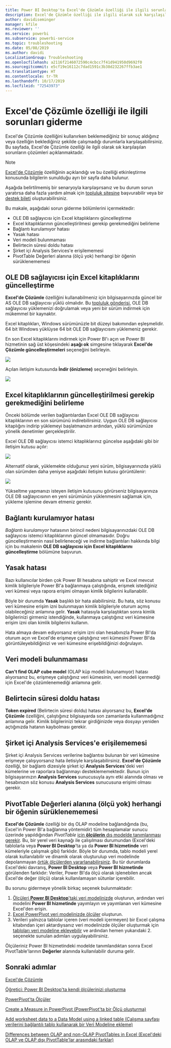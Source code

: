 ```yaml
---
title: Power BI Desktop'ta Excel'de Çözümle özelliği ile ilgili sorunları giderme
description: Excel'de Çözümle özelliği ile ilgili olarak sık karşılaşılan sorunların çözümleri
author: davidiseminger
manager: kfile
ms.reviewer: ''
ms.service: powerbi
ms.subservice: powerbi-service
ms.topic: troubleshooting
ms.date: 05/08/2019
ms.author: davidi
LocalizationGroup: Troubleshooting
ms.openlocfilehash: a2116f2146072590c4cbcc7f41d941950d9692f0
ms.sourcegitcommit: e5cf19e16112c7dad1591c3b38d232267ffb3ae1
ms.translationtype: HT
ms.contentlocale: tr-TR
ms.lasthandoff: 10/17/2019
ms.locfileid: "72543973"
---
```

# <a name="troubleshooting-analyze-in-excel"></a>Excel'de Çözümle özelliği ile ilgili sorunları giderme

Excel'de Çözümle özelliğini kullanırken beklemediğiniz bir sonuç aldığınız veya özelliğin beklediğiniz şekilde çalışmadığı durumlarla karşılaşabilirsiniz. Bu sayfada, Excel'de Çözümle özelliği ile ilgili olarak sık karşılaşılan sorunların çözümleri açıklanmaktadır.

> [!NOTE]
> [Excel'de Çözümle](service-analyze-in-excel.md) özelliğinin açıklandığı ve bu özelliği etkinleştirme konusunda bilgilerin sunulduğu ayrı bir sayfa daha bulunur.
> 
> Aşağıda belirtilmemiş bir senaryoyla karşılaşırsanız ve bu durum sorun yaratırsa daha fazla yardım almak için [topluluk sitesine](http://community.powerbi.com/) başvurabilir veya bir [destek bileti](https://powerbi.microsoft.com/support/) oluşturabilirsiniz.
> 
> 

Bu makale, aşağıdaki sorun giderme bölümlerini içermektedir:

* OLE DB sağlayıcısı için Excel kitaplıklarını güncelleştirme
* Excel kitaplıklarının güncelleştirilmesi gerekip gerekmediğini belirleme
* Bağlantı kurulamıyor hatası
* Yasak hatası
* Veri modeli bulunmaması
* Belirtecin süresi doldu hatası
* Şirket içi Analysis Services'e erişilememesi
* PivotTable Değerleri alanına (ölçü yok) herhangi bir öğenin sürüklenememesi

## <a name="update-excel-libraries-for-the-ole-db-provider"></a>OLE DB sağlayıcısı için Excel kitaplıklarını güncelleştirme
**Excel'de Çözümle** özelliğini kullanabilmeniz için bilgisayarınızda güncel bir AS OLE DB sağlayıcısı yüklü olmalıdır. Bu [topluluk gönderisi](http://community.powerbi.com/t5/Service/Analyze-in-Excel-Initialization-of-the-data-source-failed/m-p/30837#M8081), OLE DB sağlayıcısı yüklemenizi doğrulamak veya yeni bir sürüm indirmek için mükemmel bir kaynaktır.

Excel kitaplıkları, Windows sürümünüzle bit düzeyi bakımından eşleşmelidir. 64 bit Windows yüklüyse 64 bit OLE DB sağlayıcısını yüklemeniz gerekir.

En son Excel kitaplıklarını indirmek için Power BI'ı açın ve Power BI hizmetinin sağ üst köşesindeki **aşağı ok** simgesine tıklayarak **Excel'de Çözümle güncelleştirmeleri** seçeneğini belirleyin.

![](media/desktop-troubleshooting-analyze-in-excel/tshoot-analyze-excel_1.png)

Açılan iletişim kutusunda **İndir (önizleme)** seçeneğini belirleyin.

![](media/desktop-troubleshooting-analyze-in-excel/tshoot-analyze-excel_2.png)

## <a name="determining-whether-you-need-to-update-your-excel-libraries"></a>Excel kitaplıklarının güncelleştirilmesi gerekip gerekmediğini belirleme
Önceki bölümde verilen bağlantılardan Excel OLE DB sağlayıcısı kitaplıklarının en son sürümünü indirebilirsiniz. Uygun OLE DB sağlayıcısı kitaplığını indirip yüklemeyi başlatmanızın ardından, yüklü sürümünüze yönelik denetimler gerçekleştirilir.

Excel OLE DB sağlayıcısı istemci kitaplıklarınız güncelse aşağıdaki gibi bir iletişim kutusu açılır:

![](media/desktop-troubleshooting-analyze-in-excel/troubleshoot-analyze-excel_3.png)

Alternatif olarak, yüklemekte olduğunuz yeni sürüm, bilgisayarınızda yüklü olan sürümden daha yeniyse aşağıdaki iletişim kutusu görüntülenir:

![](media/desktop-troubleshooting-analyze-in-excel/troubleshoot-analyze-excel_2.png)

Yükseltme yapmanızı isteyen iletişim kutusunu görürseniz bilgisayarınıza OLE DB sağlayıcısının en yeni sürümünün yüklenmesini sağlamak için, yükleme işlemine devam etmeniz gerekir.

## <a name="connection-cannot-be-made-error"></a>Bağlantı kurulamıyor hatası
*Bağlantı kurulamıyor* hatasının birincil nedeni bilgisayarınızdaki OLE DB sağlayıcısı istemci kitaplıklarının güncel olmamasıdır. Doğru güncelleştirmenin nasıl belirleneceği ve indirme bağlantıları hakkında bilgi için bu makalenin **OLE DB sağlayıcısı için Excel kitaplıklarını güncelleştirme** bölümüne başvurun.

## <a name="forbidden-error"></a>Yasak hatası
Bazı kullanıcılar birden çok Power BI hesabına sahiptir ve Excel mevcut kimlik bilgileriyle Power BI'a bağlanmaya çalıştığında, erişmek istediğiniz veri kümesi veya rapora erişimi olmayan kimlik bilgilerini kullanabilir.

Böyle bir durumda **Yasak** başlıklı bir hata alabilirsiniz. Bu hata, söz konusu veri kümesine erişim izni bulunmayan kimlik bilgileriyle oturum açmış olabileceğiniz anlamına gelir. **Yasak** hatasıyla karşılaştıktan sonra kimlik bilgilerinizi girmeniz istendiğinde, kullanmaya çalıştığınız veri kümesine erişim izni olan kimlik bilgilerini kullanın.

Hata almaya devam ediyorsanız erişim izni olan hesabınızla Power BI'da oturum açın ve Excel'de erişmeye çalıştığınız veri kümesini Power BI'da görüntüleyebildiğinizi ve veri kümesine erişebildiğinizi doğrulayın.

## <a name="no-data-models"></a>Veri modeli bulunmaması
**Can't find OLAP cube model** (OLAP küp modeli bulunamıyor) hatası alıyorsanız bu, erişmeye çalıştığınız veri kümesinin, veri modeli içermediği için Excel'de çözümlenemediği anlamına gelir.

## <a name="token-expired-error"></a>Belirtecin süresi doldu hatası
**Token expired** (Belirtecin süresi doldu) hatası alıyorsanız bu, **Excel'de Çözümle** özelliğini, çalıştığınız bilgisayarda son zamanlarda kullanmadığınız anlamına gelir. Kimlik bilgilerinizi tekrar girdiğinizde veya dosyayı yeniden açtığınızda hatanın kaybolması gerekir.

## <a name="unable-to-access-on-premises-analysis-services"></a>Şirket içi Analysis Services'e erişilememesi
Şirket içi Analysis Services verilerine bağlantısı bulunan bir veri kümesine erişmeye çalışıyorsanız hata iletisiyle karşılaşabilirsiniz. **Excel'de Çözümle** özelliği, bir bağlantı dizesiyle şirket içi **Analysis Services**'deki veri kümelerine ve raporlara bağlanmayı desteklememektedir. Bunun için bilgisayarınızın **Analysis Services** sunucusuyla aynı etki alanında olması ve hesabınızın söz konusu **Analysis Services** sunucusuna erişimi olması gerekir.

## <a name="cant-drag-anything-to-the-pivottable-values-area-no-measures"></a>PivotTable Değerleri alanına (ölçü yok) herhangi bir öğenin sürüklenememesi
**Excel'de Çözümle** özelliği bir dış OLAP modeline bağlandığında (bu, Excel'in Power BI'a bağlanma yöntemidir) tüm hesaplamalar sunucu üzerinde yapıldığından *PivotTable* [için **ölçülerin** dış modelde tanımlanması gerekir](https://support.microsoft.com/kb/234700). Bu, bir yerel veri kaynağı ile çalışılması durumundan (Excel'deki tablolarla veya **Power BI Desktop**'ta ya da **Power BI hizmetinde** veri kümeleriyle çalışmak gibi) farklıdır. Böyle bir durumda, tablo modeli yerel olarak kullanılabilir ve dinamik olarak oluşturulup veri modelinde depolanmayan [örtük ölçülerden yararlanabilirsiniz](https://msdn.microsoft.com/library/gg399077.aspx). Bu tür durumlarda Excel'deki davranış, **Power BI Desktop** veya **Power BI hizmetinde** görülenden farklıdır: Veriler, Power BI'da ölçü olarak işlenebilen ancak Excel'de değer (ölçü) olarak kullanılamayan sütunlar içerebilir.

Bu sorunu gidermeye yönelik birkaç seçenek bulunmaktadır:

1. [Ölçüleri **Power BI Desktop**'taki veri modelinizde](desktop-tutorial-create-measures.md) oluşturun, ardından veri modelini **Power BI hizmetinde** yayımlayın ve yayımlanan veri kümesine Excel'den erişin.
2. [Excel PowerPivot veri modelinizde ölçüler](https://support.office.com/article/Create-a-Measure-in-Power-Pivot-d3cc1495-b4e5-48e7-ba98-163022a71198) oluşturun.
3. Verileri yalnızca tablolar içeren (veri modeli içermeyen) bir Excel çalışma kitabından içeri aktardıysanız veri modelinizde ölçüler oluşturmak için [tabloları veri modeline ekleyebilir](https://support.office.com/article/Add-worksheet-data-to-a-Data-Model-using-a-linked-table-d3665fc3-99b0-479d-ba09-a37640f5be42) ve ardından hemen yukarıdaki 2. seçenekte sunulan adımları uygulayabilirsiniz.

Ölçüleriniz Power BI hizmetindeki modelde tanımlandıktan sonra Excel PivotTable'larının **Değerler** alanında kullanılabilir duruma gelir.

## <a name="next-steps"></a>Sonraki adımlar
[Excel'de Çözümle](service-analyze-in-excel.md)

[Öğretici: Power BI Desktop'ta kendi ölçülerinizi oluşturma](desktop-tutorial-create-measures.md)

[PowerPivot'ta Ölçüler](https://msdn.microsoft.com/library/gg399077.aspx)

[Create a Measure in PowerPivot (PowerPivot'ta bir Ölçü oluşturma)](https://support.office.com/article/Create-a-Measure-in-Power-Pivot-d3cc1495-b4e5-48e7-ba98-163022a71198)

[Add worksheet data to a Data Model using a linked table (Çalışma sayfası verilerini bağlantılı tablo kullanarak bir Veri Modeline ekleme)](https://support.office.com/article/Add-worksheet-data-to-a-Data-Model-using-a-linked-table-d3665fc3-99b0-479d-ba09-a37640f5be42)

[Differences between OLAP and non-OLAP PivotTables in Excel (Excel'deki OLAP ve OLAP dışı PivotTable'lar arasındaki farklar)](https://support.microsoft.com/kb/234700)

